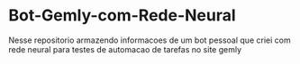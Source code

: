 # Bot-Gemly-com-Rede-Neural
Nesse repositorio armazendo informacoes de um bot pessoal que criei com rede neural para testes de automacao de tarefas no site gemly
